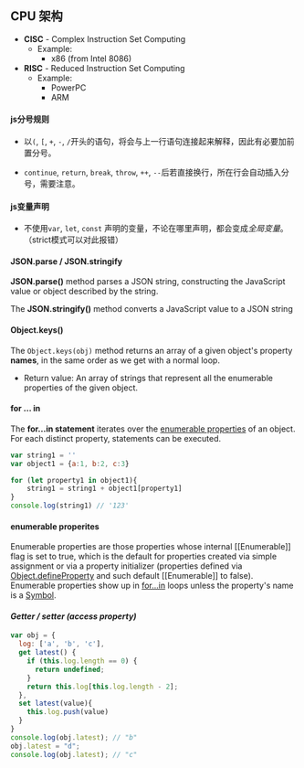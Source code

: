 ## CPU 架构

- **CISC** - Complex Instruction Set Computing
  - Example: 
    - x86 (from Intel 8086)
- **RISC** - Reduced Instruction Set Computing
  - Example:
    - PowerPC
    - ARM



#### js分号规则

- 以`(`, `[`, `+`, `-`, `/`开头的语句，将会与上一行语句连接起来解释，因此有必要加前置分号。


- `continue`, `return`, `break`, `throw`, `++`, `--`后若直接换行，所在行会自动插入分号，需要注意。



#### js变量声明

- 不使用`var`, `let`, `const` 声明的变量，不论在哪里声明，都会变成*全局变量*。（strict模式可以对此报错）



#### JSON.parse / JSON.stringify

 **JSON.parse()** method parses a JSON string, constructing the JavaScript value or object described by the string.

The **JSON.stringify()** method converts a JavaScript value to a JSON string



#### Object.keys()

The `Object.keys(obj)` method returns an array of a given object's property **names**, in the same order as we get with a normal loop.

- Return value: An array of strings that represent all the enumerable properties of the given object.



#### for ... in

The **for...in statement** iterates over the [enumerable properties](https://developer.mozilla.org/en-US/docs/Web/JavaScript/Enumerability_and_ownership_of_properties) of an object. For each distinct property, statements can be executed.

```javascript
var string1 = ''
var object1 = {a:1, b:2, c:3}

for (let property1 in object1){
    string1 = string1 + object1[property1]
}
console.log(string1) // '123'
```



#### enumerable properites

Enumerable properties are those properties whose internal [[Enumerable]] flag is set to true, which is the default for properties created via simple assignment or via a property initializer (properties defined via [Object.defineProperty](https://developer.mozilla.org/en-US/docs/Web/JavaScript/Reference/Global_Objects/Object/defineProperty) and such default [[Enumerable]] to false). Enumerable properties show up in [for...in](https://developer.mozilla.org/en-US/docs/Web/JavaScript/Reference/Statements/for...in) loops unless the property's name is a [Symbol](https://developer.mozilla.org/en-US/docs/Web/JavaScript/Reference/Global_Objects/Symbol). 



#### *Getter / setter (access property)*

```javascript
var obj = {
  log: ['a', 'b', 'c'],
  get latest() {
    if (this.log.length == 0) {
      return undefined;
    }
    return this.log[this.log.length - 2];
  },
  set latest(value){
  	this.log.push(value)
  }
}
console.log(obj.latest); // "b"
obj.latest = "d";
console.log(obj.latest); // "c"
```



